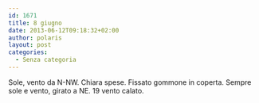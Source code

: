 ```yaml
---
id: 1671
title: 8 giugno
date: 2013-06-12T09:18:32+02:00
author: polaris
layout: post
categories:
  - Senza categoria
---
```

Sole, vento da N-NW. Chiara spese. Fissato gommone in coperta. Sempre sole e vento, girato a NE. 19 vento calato.